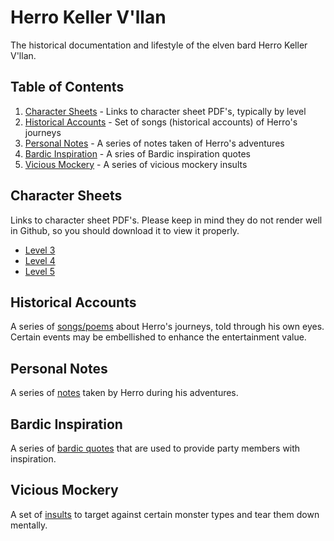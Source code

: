 # Herro Keller V'llan

The historical documentation and lifestyle of the elven bard Herro Keller V'llan.


## Table of Contents
1. [Character Sheets](#character-sheets) - Links to character sheet PDF's, typically by
level
2. [Historical Accounts](#historical-accounts) - Set of songs (historical accounts) of
Herro's journeys
3. [Personal Notes](#personal-notes) - A series of notes taken of Herro's adventures
4. [Bardic Inspiration](#bardic-inspiration) - A sries of Bardic inspiration quotes
5. [Vicious Mockery](#vicious-mockery) - A series of vicious mockery insults


## Character Sheets

Links to character sheet PDF's. Please keep in mind they do not render well in Github,
so you should download it to view it properly.

- [Level 3](https://github.com/prezschaefer/herro/blob/master/character_sheets/herro_keller_vllan_lvl_3.pdf)
- [Level 4](https://github.com/prezschaefer/herro/blob/master/character_sheets/herro_keller_vllan_lvl_4.pdf)
- [Level 5](https://github.com/prezschaefer/herro/blob/master/character_sheets/herro_keller_vllan_lvl_5.pdf)


## Historical Accounts

A series of [songs/poems](https://github.com/prezschaefer/herro/blob/master/docs/songs/README.md)
about Herro's journeys, told through his own eyes. Certain events may be embellished to
enhance the entertainment value.


## Personal Notes

A series of [notes](https://github.com/prezschaefer/herro/blob/master/notes/README.md) taken by
Herro during his adventures.


## Bardic Inspiration

A series of [bardic quotes](https://github.com/prezschaefer/herro/blob/master/docs/inspirations.md)
that are used to provide party members with inspiration.


## Vicious Mockery

A set of [insults](https://github.com/prezschaefer/herro/blob/master/docs/mockery.md) to
target against certain monster types and tear them down mentally.
